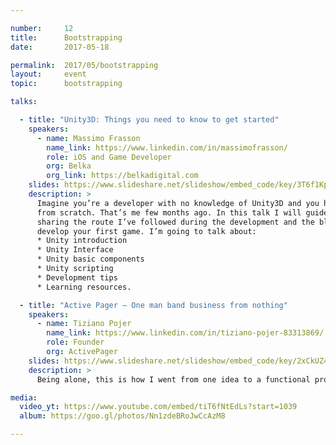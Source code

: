 ```yaml
---

number:     12
title:      Bootstrapping
date:       2017-05-18

permalink:  2017/05/bootstrapping
layout:     event
topic:      bootstrapping

talks:

  - title: "Unity3D: Things you need to know to get started"
    speakers:
      - name: Massimo Frasson
        name_link: https://www.linkedin.com/in/massimofrasson/
        role: iOS and Game Developer
        org: Belka
        org_link: https://belkadigital.com
    slides: https://www.slideshare.net/slideshow/embed_code/key/3T6f1Kp8rwBBjQ
    description: >
      Imagine you’re a developer with no knowledge of Unity3D and you have to build a multi-platform game
      from scratch. That’s me few months ago. In this talk I will guide you from zero to Unity3D master,
      sharing the route I’ve followed during the development and the blocks you need to win in order to
      develop your first game. I’m going to talk about:
      * Unity introduction
      * Unity Interface
      * Unity basic components
      * Unity scripting
      * Development tips
      * Learning resources.

  - title: "Active Pager — One man band business from nothing"
    speakers:
      - name: Tiziano Pojer
        name_link: https://www.linkedin.com/in/tiziano-pojer-83313869/
        role: Founder
        org: ActivePager
    slides: https://www.slideshare.net/slideshow/embed_code/key/2xCkUZ4zXFW7Hn
    description: >
      Being alone, this is how I went from one idea to a functional product: challenges and ways to handle the work.

media:
  video_yt: https://www.youtube.com/embed/tiT6fNtEdLs?start=1039
  album: https://goo.gl/photos/Nn1zdeBRoJwCcAzM8

---
```

